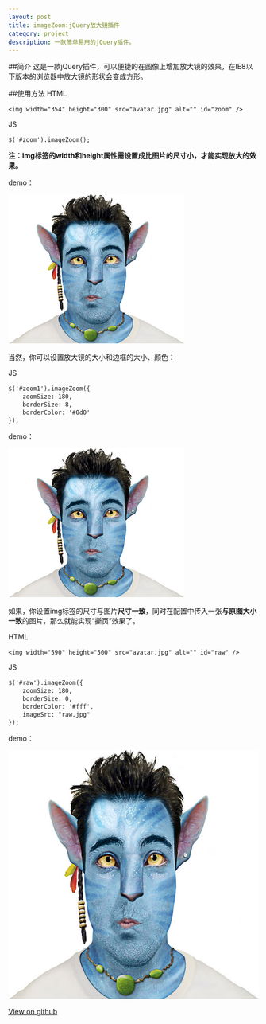 ```yaml
---
layout: post
title: imageZoom:jQuery放大镜插件
category: project
description: 一款简单易用的jQuery插件。
---
```


<script type="text/javascript" src="/js/jquery.imageZoom.js"></script>
<script type="text/javascript" src="/js/image_zoom_demo.js"></script>

##简介
这是一款jQuery插件，可以便捷的在图像上增加放大镜的效果，在IE8以下版本的浏览器中放大镜的形状会变成方形。

##使用方法
HTML

	<img width="354" height="300" src="avatar.jpg" alt="" id="zoom" />

JS

	$('#zoom').imageZoom();

**注：img标签的width和height属性需设置成比图片的尺寸小，才能实现放大的效果。**

demo：

<img width="354" height="300" src="/images/imageZoom/avatar.jpg" alt="" id="zoom" style="margin: 0" />


当然，你可以设置放大镜的大小和边框的大小、颜色：

JS

	$('#zoom1').imageZoom({
        zoomSize: 180,
		borderSize: 8,
		borderColor: '#0d0'
	});

demo：

<img width="354" height="300" src="/images/imageZoom/avatar.jpg" alt="" id="zoom1" style="margin: 0" />


如果，你设置img标签的尺寸与图片**尺寸一致**，同时在配置中传入一张**与原图大小一致**的图片，那么就能实现“撕页”效果了。

HTML

	<img width="590" height="500" src="avatar.jpg" alt="" id="raw" />

JS

	$('#raw').imageZoom({
        zoomSize: 180,
		borderSize: 0,
		borderColor: '#fff',
		imageSrc: "raw.jpg"
	});

demo：

<img width="590" height="500" src="/images/imageZoom/avatar.jpg" alt="" id="raw" style="margin: 0" />



<a class="git-btn" href="https://github.com/helloiamkitty/imageZoom">View on github</a>